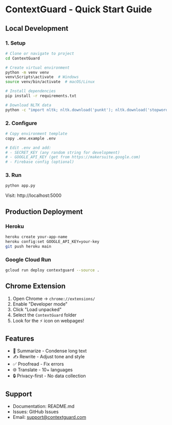 # ContextGuard - Quick Start Guide

## Local Development

### 1. Setup
```bash
# Clone or navigate to project
cd ContextGuard

# Create virtual environment
python -m venv venv
venv\Scripts\activate  # Windows
source venv/bin/activate  # macOS/Linux

# Install dependencies
pip install -r requirements.txt

# Download NLTK data
python -c "import nltk; nltk.download('punkt'); nltk.download('stopwords')"
```

### 2. Configure
```bash
# Copy environment template
copy .env.example .env

# Edit .env and add:
# - SECRET_KEY (any random string for development)
# - GOOGLE_API_KEY (get from https://makersuite.google.com)
# - Firebase config (optional)
```

### 3. Run
```bash
python app.py
```

Visit: http://localhost:5000

## Production Deployment

### Heroku
```bash
heroku create your-app-name
heroku config:set GOOGLE_API_KEY=your-key
git push heroku main
```

### Google Cloud Run
```bash
gcloud run deploy contextguard --source .
```

## Chrome Extension

1. Open Chrome → `chrome://extensions/`
2. Enable "Developer mode"
3. Click "Load unpacked"
4. Select the `ContextGuard` folder
5. Look for the ⚡ icon on webpages!

## Features

- 📝 Summarize - Condense long text
- ✍️ Rewrite - Adjust tone and style
- ✅ Proofread - Fix errors
- 🌐 Translate - 10+ languages
- 🔒 Privacy-first - No data collection

## Support

- Documentation: README.md
- Issues: GitHub Issues
- Email: support@contextguard.com
